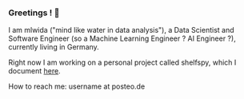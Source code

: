 ### Greetings ! 👋

I am mlwida ("mind like water in data analysis"), a Data Scientist and Software Engineer (so a Machine Learning Engineer ? AI Engineer ?), currently living in Germany.

Right now I am working on a personal project called shelfspy, which I document [here](https://github.com/mlwida/shelfspy-blog/blob/main/README.md).

How to reach me: username at posteo.de



<!--
**mlwida/mlwida** is a ✨ _special_ ✨ repository because its `README.md` (this file) appears on your GitHub profile.

Here are some ideas to get you started:

- 🔭 I’m currently working on ...
- 🌱 I’m currently learning ...
- 👯 I’m looking to collaborate on ...
- 🤔 I’m looking for help with ...
- 💬 Ask me about ...
- 📫 How to reach me: ...
- 😄 Pronouns: ...
- ⚡ Fun fact: ...
-->
